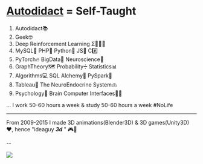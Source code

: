 # **[Autodidact](https://en.wikipedia.org/wiki/Autodidacticism) = Self-Taught**
1. Autodidact📚
2. Geek🤓
3. Deep Reinforcement Learning Σ🤖🧑‍⚖️
4. MySQL🐬 PHP🐘 Python🐍 JS🤟 C#️⃣
5. PyTorch🔥 BigData🚀 Neuroscience🧠 
6. GraphTheory🗺 Probability➗ Statistics📊
7. Algorithms💻 SQL Alchemy🧪 PySpark🔄 
8. Tableau🎨 The NeuroEndocrine System🫁
9. Psychology🧐 Brain Computer Interfaces👩‍🔬

... I work 50-60 hours a week & study 50-60 hours a week #NoLife

****

From 2009-2015 I made 3D animations(Blender3D) & 3D games(Unity3D) ❤️, hence "ideaguy **_3d_** " 🎮👾

--

 ![](https://komarev.com/ghpvc/?username=ideaguy3d)
